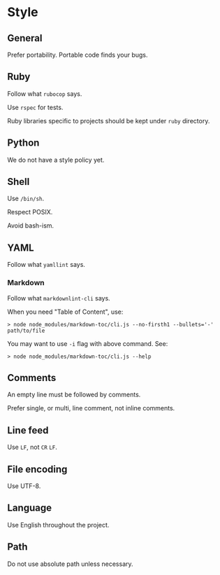 # Style

## General

Prefer portability. Portable code finds your bugs.

## Ruby

Follow what `rubocop` says.

Use `rspec` for tests.

Ruby libraries specific to projects should be kept under `ruby` directory.

## Python

We do not have a style policy yet.

## Shell

Use `/bin/sh`.

Respect POSIX.

Avoid bash-ism.

## YAML

Follow what `yamllint` says.

### Markdown

Follow what `markdownlint-cli` says.

When you need "Table of Content", use:

```console
> node node_modules/markdown-toc/cli.js --no-firsth1 --bullets='-' path/to/file
```

You may want to use `-i` flag with above command. See:

```console
> node node_modules/markdown-toc/cli.js --help
```

## Comments

An empty line must be followed by comments.

Prefer single, or multi, line comment, not inline comments.

## Line feed

Use `LF`, not `CR` `LF`.

## File encoding

Use UTF-8.

## Language

Use English throughout the project.

## Path

Do not use absolute path unless necessary.
